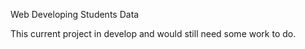 Web Developing Students Data

This current project in develop and would still need some work to do.

